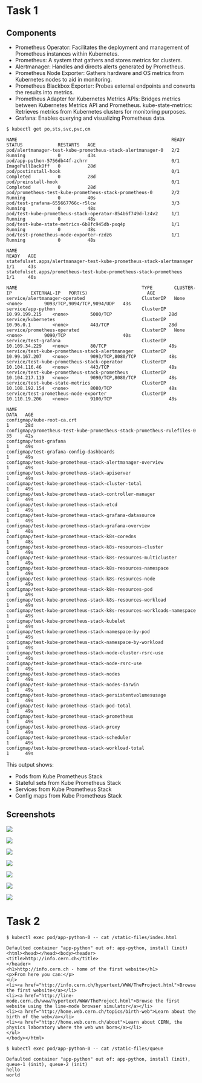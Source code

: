 # Task 1

## Components

- Prometheus Operator: Facilitates the deployment and management of Prometheus instances within Kubernetes.
- Prometheus: A system that gathers and stores metrics for clusters.
- Alertmanager: Handles and directs alerts generated by Prometheus.
- Prometheus Node Exporter: Gathers hardware and OS metrics from Kubernetes nodes to aid in monitoring.
- Prometheus Blackbox Exporter: Probes external endpoints and converts the results into metrics.
- Prometheus Adapter for Kubernetes Metrics APIs: Bridges metrics between Kubernetes Metrics API and Prometheus.
kube-state-metrics: Retrieves metrics from Kubernetes clusters for monitoring purposes.
- Grafana: Enables querying and visualizing Prometheus data.

```
$ kubectl get po,sts,svc,pvc,cm

NAME                                                         READY   STATUS             RESTARTS   AGE
pod/alertmanager-test-kube-prometheus-stack-alertmanager-0   2/2     Running            0          43s
pod/app-python-5756db44f-zchrr                               0/1     ImagePullBackOff   0          28d
pod/postinstall-hook                                         0/1     Completed          0          28d
pod/preinstall-hook                                          0/1     Completed          0          28d
pod/prometheus-test-kube-prometheus-stack-prometheus-0       2/2     Running            0          40s
pod/test-grafana-655667766c-r5lcw                            3/3     Running            0          48s
pod/test-kube-prometheus-stack-operator-854b6f749d-lz4v2     1/1     Running            0          48s
pod/test-kube-state-metrics-6b8fc945db-pxq4p                 1/1     Running            0          48s
pod/test-prometheus-node-exporter-rzdz6                      1/1     Running            0          48s

NAME                                                                    READY   AGE
statefulset.apps/alertmanager-test-kube-prometheus-stack-alertmanager   1/1     43s
statefulset.apps/prometheus-test-kube-prometheus-stack-prometheus       1/1     40s

NAME                                              TYPE        CLUSTER-IP       EXTERNAL-IP   PORT(S)                      AGE
service/alertmanager-operated                     ClusterIP   None             <none>        9093/TCP,9094/TCP,9094/UDP   43s
service/app-python                                ClusterIP   10.99.199.215    <none>        5000/TCP                     28d
service/kubernetes                                ClusterIP   10.96.0.1        <none>        443/TCP                      28d
service/prometheus-operated                       ClusterIP   None             <none>        9090/TCP                     40s
service/test-grafana                              ClusterIP   10.109.34.229    <none>        80/TCP                       48s
service/test-kube-prometheus-stack-alertmanager   ClusterIP   10.99.167.207    <none>        9093/TCP,8080/TCP            48s
service/test-kube-prometheus-stack-operator       ClusterIP   10.104.116.46    <none>        443/TCP                      48s
service/test-kube-prometheus-stack-prometheus     ClusterIP   10.104.217.119   <none>        9090/TCP,8080/TCP            48s
service/test-kube-state-metrics                   ClusterIP   10.108.192.154   <none>        8080/TCP                     48s
service/test-prometheus-node-exporter             ClusterIP   10.110.19.206    <none>        9100/TCP                     48s

NAME                                                                     DATA   AGE
configmap/kube-root-ca.crt                                               1      28d
configmap/prometheus-test-kube-prometheus-stack-prometheus-rulefiles-0   35     42s
configmap/test-grafana                                                   1      49s
configmap/test-grafana-config-dashboards                                 1      49s
configmap/test-kube-prometheus-stack-alertmanager-overview               1      49s
configmap/test-kube-prometheus-stack-apiserver                           1      49s
configmap/test-kube-prometheus-stack-cluster-total                       1      49s
configmap/test-kube-prometheus-stack-controller-manager                  1      49s
configmap/test-kube-prometheus-stack-etcd                                1      49s
configmap/test-kube-prometheus-stack-grafana-datasource                  1      49s
configmap/test-kube-prometheus-stack-grafana-overview                    1      48s
configmap/test-kube-prometheus-stack-k8s-coredns                         1      48s
configmap/test-kube-prometheus-stack-k8s-resources-cluster               1      49s
configmap/test-kube-prometheus-stack-k8s-resources-multicluster          1      49s
configmap/test-kube-prometheus-stack-k8s-resources-namespace             1      49s
configmap/test-kube-prometheus-stack-k8s-resources-node                  1      49s
configmap/test-kube-prometheus-stack-k8s-resources-pod                   1      49s
configmap/test-kube-prometheus-stack-k8s-resources-workload              1      49s
configmap/test-kube-prometheus-stack-k8s-resources-workloads-namespace   1      49s
configmap/test-kube-prometheus-stack-kubelet                             1      49s
configmap/test-kube-prometheus-stack-namespace-by-pod                    1      49s
configmap/test-kube-prometheus-stack-namespace-by-workload               1      49s
configmap/test-kube-prometheus-stack-node-cluster-rsrc-use               1      49s
configmap/test-kube-prometheus-stack-node-rsrc-use                       1      49s
configmap/test-kube-prometheus-stack-nodes                               1      49s
configmap/test-kube-prometheus-stack-nodes-darwin                        1      49s
configmap/test-kube-prometheus-stack-persistentvolumesusage              1      49s
configmap/test-kube-prometheus-stack-pod-total                           1      49s
configmap/test-kube-prometheus-stack-prometheus                          1      49s
configmap/test-kube-prometheus-stack-proxy                               1      49s
configmap/test-kube-prometheus-stack-scheduler                           1      49s
configmap/test-kube-prometheus-stack-workload-total                      1      49s
```

This output shows:
- Pods from Kube Prometheus Stack
- Stateful sets from Kube Prometheus Stack
- Services from Kube Prometheus Stack
- Config maps from Kube Prometheus Stack


## Screenshots

![](./screenshots/workload.png)

![](./screenshots/pods.png)

![](./screenshots/memory.png)

![](./screenshots/kubelet.png)

![](./screenshots/network.png)

![](./screenshots/alerts.png)

![](./screenshots/alertmanager.png)

# Task 2

```
$ kubectl exec pod/app-python-0 -- cat /static-files/index.html

Defaulted container "app-python" out of: app-python, install (init)
<html><head></head><body><header>
<title>http://info.cern.ch</title>
</header>
<h1>http://info.cern.ch - home of the first website</h1>
<p>From here you can:</p>
<ul>
<li><a href="http://info.cern.ch/hypertext/WWW/TheProject.html">Browse the first website</a></li>
<li><a href="http://line-mode.cern.ch/www/hypertext/WWW/TheProject.html">Browse the first website using the line-mode browser simulator</a></li>
<li><a href="http://home.web.cern.ch/topics/birth-web">Learn about the birth of the web</a></li>
<li><a href="http://home.web.cern.ch/about">Learn about CERN, the physics laboratory where the web was born</a></li>
</ul>
</body></html>
```

```
$ kubectl exec pod/app-python-0 -- cat /static-files/queue

Defaulted container "app-python" out of: app-python, install (init), queue-1 (init), queue-2 (init)
hello
world
```